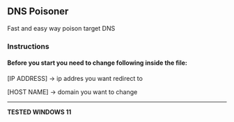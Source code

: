 ## DNS Poisoner
Fast and easy way poison target DNS

### Instructions
#### Before you start you need to change following inside the file:

[IP ADDRESS] -> ip addres you want redirect to

[HOST NAME] -> domain you want to change


___
**TESTED WINDOWS 11**
